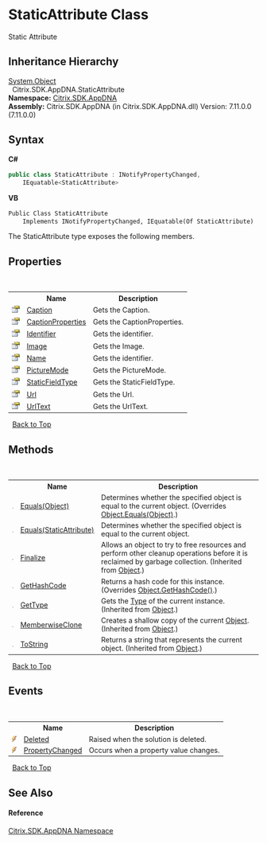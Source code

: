 # StaticAttribute Class
 

Static Attribute


## Inheritance Hierarchy
<a href="http://msdn2.microsoft.com/en-us/library/e5kfa45b" target="_blank">System.Object</a><br />&nbsp;&nbsp;Citrix.SDK.AppDNA.StaticAttribute<br />
**Namespace:**&nbsp;[Citrix.SDK.AppDNA](index.md)<br />**Assembly:**&nbsp;Citrix.SDK.AppDNA (in Citrix.SDK.AppDNA.dll) Version: 7.11.0.0 (7.11.0.0)

## Syntax

**C#**
```csharp
public class StaticAttribute : INotifyPropertyChanged, 
	IEquatable<StaticAttribute>
```

**VB**
```vbnet
Public Class StaticAttribute
	Implements INotifyPropertyChanged, IEquatable(Of StaticAttribute)
```

The StaticAttribute type exposes the following members.


## Properties
&nbsp;<table><tr><th></th><th>Name</th><th>Description</th></tr><tr><td>![Public property](media/pubproperty.gif "Public property")</td><td><a href="6680ea7a-f0ef-d0f7-8234-5fc20274e50b">Caption</a></td><td>
Gets the Caption.</td></tr><tr><td>![Public property](media/pubproperty.gif "Public property")</td><td><a href="9fb7799a-1702-1923-33e3-fb33ce4a64f7">CaptionProperties</a></td><td>
Gets the CaptionProperties.</td></tr><tr><td>![Public property](media/pubproperty.gif "Public property")</td><td><a href="6e77fa11-7284-9aa1-3b77-5cea9ca8baa1">Identifier</a></td><td>
Gets the identifier.</td></tr><tr><td>![Public property](media/pubproperty.gif "Public property")</td><td><a href="4bbde8e5-8fd9-5771-74b0-aa98b87f846c">Image</a></td><td>
Gets the Image.</td></tr><tr><td>![Public property](media/pubproperty.gif "Public property")</td><td><a href="6f2f6600-8e0e-656f-bb9a-e02eacd28006">Name</a></td><td>
Gets the identifier.</td></tr><tr><td>![Public property](media/pubproperty.gif "Public property")</td><td><a href="6472c450-b8c5-0825-6f57-32e3dee4a2d1">PictureMode</a></td><td>
Gets the PictureMode.</td></tr><tr><td>![Public property](media/pubproperty.gif "Public property")</td><td><a href="d6684b31-190a-3da1-bd98-e7077f4e45bd">StaticFieldType</a></td><td>
Gets the StaticFieldType.</td></tr><tr><td>![Public property](media/pubproperty.gif "Public property")</td><td><a href="ac8f0203-3ee4-b511-ac48-23684a198ea5">Url</a></td><td>
Gets the Url.</td></tr><tr><td>![Public property](media/pubproperty.gif "Public property")</td><td><a href="051b4a5f-4b9e-9091-2d43-9c3270ebc6be">UrlText</a></td><td>
Gets the UrlText.</td></tr></table>&nbsp;
<a href="#staticattribute-class">Back to Top</a>

## Methods
&nbsp;<table><tr><th></th><th>Name</th><th>Description</th></tr><tr><td>![Public method](media/pubmethod.gif "Public method")</td><td><a href="e2d4db49-efac-30d5-d2a4-af432ec9f1ec">Equals(Object)</a></td><td>
Determines whether the specified object is equal to the current object.
 (Overrides <a href="http://msdn2.microsoft.com/en-us/library/bsc2ak47" target="_blank">Object.Equals(Object)</a>.)</td></tr><tr><td>![Public method](media/pubmethod.gif "Public method")</td><td><a href="2b3b3622-3e54-1835-8ec6-e13c4a167eac">Equals(StaticAttribute)</a></td><td>
Determines whether the specified object is equal to the current object.</td></tr><tr><td>![Protected method](media/protmethod.gif "Protected method")</td><td><a href="http://msdn2.microsoft.com/en-us/library/4k87zsw7" target="_blank">Finalize</a></td><td>
Allows an object to try to free resources and perform other cleanup operations before it is reclaimed by garbage collection.
 (Inherited from <a href="http://msdn2.microsoft.com/en-us/library/e5kfa45b" target="_blank">Object</a>.)</td></tr><tr><td>![Public method](media/pubmethod.gif "Public method")</td><td><a href="fdbf39ed-7b62-d64e-7a66-da8d32773090">GetHashCode</a></td><td>
Returns a hash code for this instance.
 (Overrides <a href="http://msdn2.microsoft.com/en-us/library/zdee4b3y" target="_blank">Object.GetHashCode()</a>.)</td></tr><tr><td>![Public method](media/pubmethod.gif "Public method")</td><td><a href="http://msdn2.microsoft.com/en-us/library/dfwy45w9" target="_blank">GetType</a></td><td>
Gets the <a href="http://msdn2.microsoft.com/en-us/library/42892f65" target="_blank">Type</a> of the current instance.
 (Inherited from <a href="http://msdn2.microsoft.com/en-us/library/e5kfa45b" target="_blank">Object</a>.)</td></tr><tr><td>![Protected method](media/protmethod.gif "Protected method")</td><td><a href="http://msdn2.microsoft.com/en-us/library/57ctke0a" target="_blank">MemberwiseClone</a></td><td>
Creates a shallow copy of the current <a href="http://msdn2.microsoft.com/en-us/library/e5kfa45b" target="_blank">Object</a>.
 (Inherited from <a href="http://msdn2.microsoft.com/en-us/library/e5kfa45b" target="_blank">Object</a>.)</td></tr><tr><td>![Public method](media/pubmethod.gif "Public method")</td><td><a href="http://msdn2.microsoft.com/en-us/library/7bxwbwt2" target="_blank">ToString</a></td><td>
Returns a string that represents the current object.
 (Inherited from <a href="http://msdn2.microsoft.com/en-us/library/e5kfa45b" target="_blank">Object</a>.)</td></tr></table>&nbsp;
<a href="#staticattribute-class">Back to Top</a>

## Events
&nbsp;<table><tr><th></th><th>Name</th><th>Description</th></tr><tr><td>![Public event](media/pubevent.gif "Public event")</td><td><a href="db46b384-f449-873a-3c11-e3338a38ed34">Deleted</a></td><td>
Raised when the solution is deleted.</td></tr><tr><td>![Public event](media/pubevent.gif "Public event")</td><td><a href="44a0891f-add8-7dd7-5d3b-eb8e3d28c5cc">PropertyChanged</a></td><td>
Occurs when a property value changes.</td></tr></table>&nbsp;
<a href="#staticattribute-class">Back to Top</a>

## See Also


#### Reference
<a href="fe2d265b-410b-8b11-1eb4-a790e0b062bf">Citrix.SDK.AppDNA Namespace</a><br />